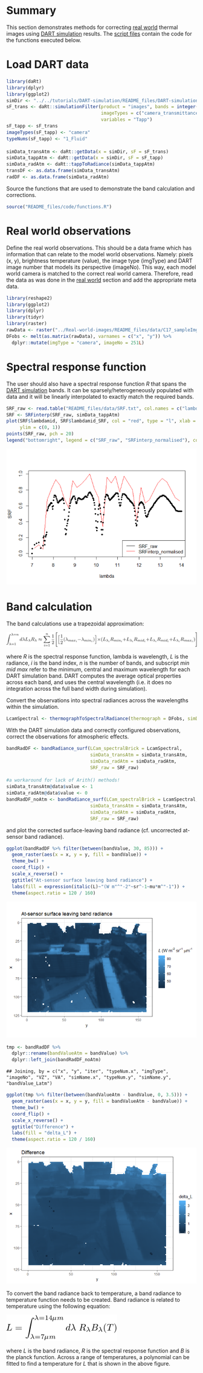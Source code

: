 # Summary 

This section demonstrates methods for correcting [real world](../Real-world-images) thermal images using [DART simulation](../DART-simulation) results. The [script files](README_files/code) contain the code for the functions executed below.

# Load DART data


```r
library(daRt)
library(dplyr)
library(ggplot2)
simDir <- "../../tutorials/DART-simulation/README_files/DART-simulation/dart-atmos-corr"
sF_trans <- daRt::simulationFilter(product = "images", bands = integer(), iters = "ITERX", 
                                   imageTypes = c("camera_transmittance"), typeNums = "",
                                   variables = "Tapp")
sF_tapp <- sF_trans
imageTypes(sF_tapp) <- "camera"
typeNums(sF_tapp) <- "1_Fluid"

simData_transAtm <- daRt::getData(x = simDir, sF = sF_trans)
simData_tappAtm <- daRt::getData(x = simDir, sF = sF_tapp)
simData_radAtm <- daRt::tappToRadiance(simData_tappAtm)
transDF <- as.data.frame(simData_transAtm)
radDF <- as.data.frame(simData_radAtm)
```

Source the functions that are used to demonstrate the band calculation and corrections.


```r
source("README_files/code/functions.R")
```

# Real world observations 

Define the real world observations. This should be a data frame which has information that can relate to the model world observations. Namely: pixels (x, y), brightness temperature (value), the image type (imgType) and DART image number that models its perspective (imageNo). This way, each model world camera is matched to the correct real world camera. Therefore, read the data as was done in the [real world](../Real-world-images) section and add the appropriate meta data.


```r
library(reshape2)
library(ggplot2)
library(dplyr)
library(tidyr)
library(raster)
rawData <- raster("../Real-world-images/README_files/data/C17_sampleImg.tif")
DFobs <- melt(as.matrix(rawData), varnames = c("x", "y")) %>%
  dplyr::mutate(imgType = "camera", imageNo = 251L)
```

# Spectral response function

The user should also have a spectral response function _R_ that spans the [DART simulation](../DART-simulation) bands. It can be sparsely/heterogeneously populated with data and it will be linearly interpolated to exactly match the required bands.


```r
SRF_raw <- read.table("README_files/data/SRF.txt", col.names = c("lambda", "value"))
SRF <- SRFinterp(SRF_raw, simData_tappAtm)
plot(SRF$lambdamid, SRF$lambdamid_SRF, col = "red", type = "l", xlab = "lambda", ylab = "SRF",
     ylim = c(0, 1))
points(SRF_raw, pch = 20)
legend("bottomright", legend = c("SRF_raw", "SRFinterp_normalised"), col = c("black", "red"), lty = 1)
```

![](README_files/figure-gfm/unnamed-chunk-5-1.png)<!-- -->

# Band calculation

The band calculations use a trapezoidal approximation:
<!-- https://www.latex4technics.com -->
<!-- $$\int_{\lambda=1}^{\lambda=n} d\lambda L_\lambda R_\lambda \approx \sum_{i=1}^n \frac{1}{2} \Bigg[\Big[\frac{1}{2} (\lambda_{max_{i}} - \lambda_{min_{i}})\Big] \times (L_{\lambda_{i}} R_{min_{i}} + L_{\lambda_{i}} R_{mid_{i}} + L_{\lambda_{i}} R_{mid_{i}} + L_{\lambda_{i}} R_{max_{i}} ) \Bigg]$$ -->
![bandCalcApproximation](README_files/figure-misc/Tex2Img.png)


where _R_ is the spectral response function, lambda is wavelength, _L_ is the radiance, _i_ is the band index, _n_ is the number of bands, and subscript _min_ _mid_ _max_ refer to the minimum, central and maximum wavelength for each DART simulation band. DART computes the average optical properties across each band, and uses the central wavelength (i.e. it does no integration across the full band width during simulation). 

Convert the observations into spectral radiances across the wavelengths within the simulation.


```r
LcamSpectral <- thermographToSpectralRadiance(thermograph = DFobs, simData = simData_radAtm)
```

With the DART simulation data and correctly configured observations, correct the observations for atmospheric effects.


```r
bandRadDF <- bandRadiance_surf(LCam_spectralBrick = LcamSpectral, 
                               simData_transAtm = simData_transAtm, 
                               simData_radAtm = simData_radAtm, 
                               SRF_raw = SRF_raw)

#a workaround for lack of Arith() methods!
simData_transAtm@data$value <- 1
simData_radAtm@data$value <- 0
bandRadDF_noAtm <- bandRadiance_surf(LCam_spectralBrick = LcamSpectral, 
                               simData_transAtm = simData_transAtm, 
                               simData_radAtm = simData_radAtm, 
                               SRF_raw = SRF_raw)
```

and plot the corrected surface-leaving band radiance (cf. uncorrected at-sensor band radiance).

```r
ggplot(bandRadDF %>% filter(between(bandValue, 30, 85))) +
  geom_raster(aes(x = x, y = y, fill = bandValue)) +
  theme_bw() +
  coord_flip() +
  scale_x_reverse() +
  ggtitle("At-sensor surface leaving band radiance") +
  labs(fill = expression(italic(L)~"(W m"^"-2"~sr^-1~mu*m^"-1")) +
  theme(aspect.ratio = 120 / 160)
```

![](README_files/figure-gfm/unnamed-chunk-8-1.png)<!-- -->

```r
tmp <- bandRadDF %>% 
  dplyr::rename(bandValueAtm = bandValue) %>%
  dplyr::left_join(bandRadDF_noAtm)
```

```
## Joining, by = c("x", "y", "iter", "typeNum.x", "imgType", "imageNo", "VZ", "VA", "simName.x", "typeNum.y", "simName.y", "bandValue_Latm")
```

```r
ggplot(tmp %>% filter(between(bandValueAtm - bandValue, 0, 3.5))) +
  geom_raster(aes(x = x, y = y, fill = bandValueAtm - bandValue)) +
  theme_bw() +
  coord_flip() +
  scale_x_reverse() +
  ggtitle("Difference") +
  labs(fill = "delta_L") +
  theme(aspect.ratio = 120 / 160)
```

![](README_files/figure-gfm/unnamed-chunk-8-2.png)<!-- -->

To convert the band radiance back to temperature, a band radiance to temperature function needs to be created. Band radiance is related to temperature using the following equation:
<!-- $$L = \int_{\lambda=7\mu m}^{\lambda=14\mu m} d\lambda~R_\lambda B_\lambda(T)$$ -->
![LtoT_LUT](README_files/figure-misc/Tex2Img_1.png)

where _L_ is the band radiance, _R_ is the spectral response function and _B_ is the planck function. Across a range of temperatures, a polynomial can be fitted to find a temperature for _L_ that is shown in the above figure. 
